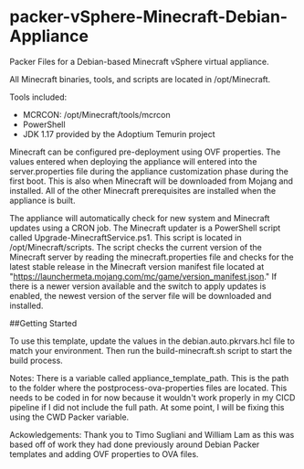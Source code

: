 # packer-vSphere-Minecraft-Debian-Appliance
 Packer Files for a Debian-based Minecraft vSphere virtual appliance.

 All Minecraft binaries, tools, and scripts are located in /opt/Minecraft.

Tools included:
* MCRCON: /opt/Minecraft/tools/mcrcon
* PowerShell
* JDK 1.17 provided by the Adoptium Temurin project

Minecraft can be configured pre-deployment using OVF properties. The values entered when deploying the appliance will entered into the server.properties file during the appliance customization phase during the first boot.  This is also when Minecraft will be downloaded from Mojang and installed.  All of the other Minecraft prerequisites are installed when the appliance is built.

The appliance will automatically check for new system and Minecraft updates using a CRON job.  The Minecraft updater is a PowerShell script called Upgrade-MinecraftService.ps1. This script is located in /opt/Minecraft/scripts.  The script checks the current version of the Minecraft server by reading the minecraft.properties file and checks for the latest stable release in the Minecraft version manifest file located at "https://launchermeta.mojang.com/mc/game/version_manifest.json." If there is a newer version available and the switch to apply updates is enabled, the newest version of the server file will be downloaded and installed.

##Getting Started

To use this template, update the values in the debian.auto.pkrvars.hcl file to match your environment.  Then run the build-minecraft.sh script to start the build process.

Notes:
There is a variable called appliance_template_path.  This is the path to the folder where the postprocess-ova-properties files are located.  This needs to be coded in for now because it wouldn't work properly in my CICD pipeline if I did not include the full path.  At some point, I will be fixing this using the CWD Packer variable.

Ackowledgements:  Thank you to Timo Sugliani and William Lam as this was based off of work they had done previously around Debian Packer templates and adding OVF properties to OVA files.  
